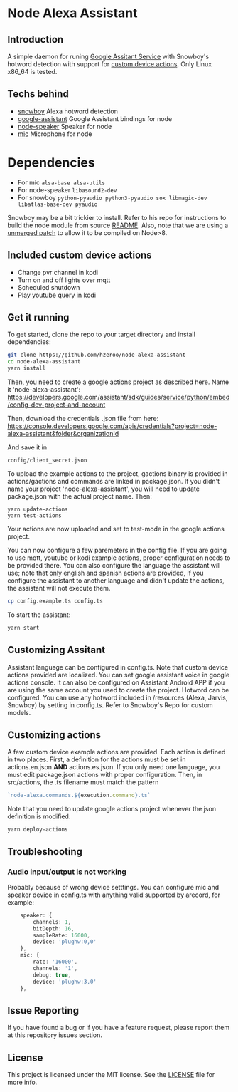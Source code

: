 # Node Alexa Assistant

## Introduction
A simple daemon for runing [Google Assitant Service](https://developers.google.com/assistant/sdk/guides/service/python/) with Snowboy's hotword detection with support for [custom device actions](https://developers.google.com/assistant/sdk/guides/service/python/extend/custom-actions). Only Linux x86_64 is tested.

## Techs behind
+ [snowboy](https://github.com/Kitt-AI/snowboy) Alexa hotword detection
+ [google-assistant](https://github.com/endoplasmic/google-assistant) Google Assistant bindings for node
+ [node-speaker](https://github.com/TooTallNate/node-speaker#readme) Speaker for node
+ [mic](https://github.com/ashishbajaj99/mic2) Microphone for node

# Dependencies
+ For mic ```alsa-base alsa-utils```
+ For node-speaker ```libasound2-dev```
+ For snowboy ```python-pyaudio python3-pyaudio sox libmagic-dev libatlas-base-dev pyaudio```

Snowboy may be a bit trickier to install. Refer to his repo for instructions to build the node module from source [README](https://github.com/kitt-ai/snowboy). Also, note that we are using a [unmerged patch](https://github.com/Kitt-AI/snowboy/pull/537) to allow it to be compiled on Node>8.

## Included custom device actions
+ Change pvr channel in kodi
+ Turn on and off lights over mqtt
+ Scheduled shutdown
+ Play youtube query in kodi

## Get it running

To get started, clone the repo to your target directory and install dependencies:

```bash
git clone https://github.com/hzeroo/node-alexa-assistant
cd node-alexa-assistant
yarn install
```

Then, you need to create a google actions project as described here. Name it 'node-alexa-assistant':
https://developers.google.com/assistant/sdk/guides/service/python/embed/config-dev-project-and-account



Then, download the credentials .json file from here:
https://console.developers.google.com/apis/credentials?project=node-alexa-assistant&folder&organizationId

And save it in 
```
config/client_secret.json
```

To upload the example actions to the project, gactions binary is provided in actions/gactions and commands are linked in package.json. If you didn't name your project 'node-alexa-assistant', you will need to update package.json with the actual project name. Then:
```
yarn update-actions
yarn test-actions
```

Your actions are now uploaded and set to test-mode in the google actions project.

You can now configure a few paremeters in the config file. If you are going to use mqtt, youtube or kodi example actions, proper configuration needs to be provided there. You can also configure the language the assistant will use; note that only english and spanish actions are provided, if you configure the assistant to another language and didn't update the actions, the assistant will not execute them.
```bash
cp config.example.ts config.ts
```

To start the assistant:

```bash
yarn start
```
## Customizing Assitant
Assistant language can be configured in config.ts. Note that custom device actions provided are localized.
You can set google assistant voice in google actions console. It can also be configured on Assistant Android APP if you are using the same account you used to create the project.
Hotword can be configured. You can use any hotword included in /resources (Alexa, Jarvis, Snowboy) by setting in config.ts. Refer to Snowboy's Repo for custom models.

## Customizing actions
A few custom device example actions are provided. Each action is defined in two places. First, a definition for the actions must be set in actions.en.json **AND** actions.es.json. If you only need one language, you must edit package.json actions with proper configuration. Then, in src/actions, the .ts filename must match the pattern 
```typescript
`node-alexa.commands.${execution.command}.ts`
```

Note that you need to update google actions project whenever the json definition is modified:
```
yarn deploy-actions
```

## Troubleshooting

### Audio input/output is not working
Probably because of wrong device setttings.
You can configure mic and speaker device in config.ts with anything valid supported by arecord, for example:
```typescript
    speaker: {
        channels: 1,
        bitDepth: 16,
        sampleRate: 16000,
        device: 'plughw:0,0'
    },
    mic: {
        rate: '16000',
        channels: '1',
        debug: true,
        device: 'plughw:3,0'
    },
```

## Issue Reporting

If you have found a bug or if you have a feature request, please report them at this repository issues section.

## License

This project is licensed under the MIT license. See the [LICENSE](LICENSE) file for more info.
